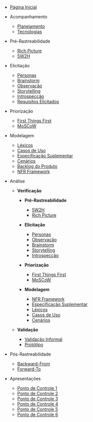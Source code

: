 - [Página Inicial](/)


- Acompanhamento
  - [Planejamento](./acompanhamento/planejamento.md)
  - [Tecnologias](./acompanhamento/tecnologias.md)

- Pré-Rastreabilidade
  - [Rich Picture](./pre-rastreabilidade/richPicture.md)
  - [5W2H](./pre-rastreabilidade/5w2h.md)


- Elicitação 
  - [Personas](./elicitacao/personas.md)
  - [Brainstorm](./elicitacao/brainstorm.md)
  - [Observação](./elicitacao/observacao.md)
  - [Storytelling](./elicitacao/storyboard.md)
  - [Introspecção](./elicitacao/introspeccao.md)
  - [Requisitos Elicitados](./elicitacao/requisitos_elicitados.md)

- Priorização
  - [First Things First](./priorizacao/first-things-fisrt.md)
  - [MoSCoW](./priorizacao/moscow.md)

- Modelagem
  - [Léxicos](./modelagem/lexico.md)
  - [Casos de Uso](./modelagem/casos-de-uso.md)
  - [Especificação Suplementar](./modelagem/especificacao_suplementar.md)
  - [Cenários](./modelagem/cenarios.md)
  - [Backlog do Produto](./modelagem/backlog.md)
  - [NFR Framework](./modelagem/nfr.md)

- Análise
  - **Verificação**
    - **Pré-Rastreabilidade**
      - [5W2H](./analise/verificacao/5W2H.md)
      - [Rich Picture](./analise/verificacao/verifica_richpicture.md)

    - **Elicitação**
      - [Personas](./analise/verificacao/personas.md)
      - [Observação](./analise/verificacao/observacao.md)
      - [Brainstorm](./analise/verificacao/brainstorm.md)
      - [Storytelling](./analise/verificacao/storytelling.md)
      - [Introspecção](./analise/verificacao/verifica_introspeccao.md)
    
    - **Priorização**
      - [First Things First](./analise/verificacao/ftf.md)
      - [MoSCoW](./analise/verificacao/moscow.md)

    - **Modelagem**
      - [NFR Framework](./analise/verificacao/verificacao_nfr.md)
      - [Especificação Suplementar](./analise/verificacao/especificacao_suplementar.md)
      - [Léxicos](./analise/verificacao/lexicos.md)
      - [Casos de Uso](./analise/verificacao/casos-de-uso.md)
      - [Cenários](./analise/verificacao/cenarios.md)


  - **Validação**
    - [Validação Informal](./analise/validacao/informal.md)
    - [Protótipo](./analise/validacao/prototipo.md)

- Pós-Rastreabilidade
  - [Backward-From](./pos-rastreabilidade/backward-from.md)
  - [Forward-To](./pos-rastreabilidade/foward-to.md)

- Apresentações
  - [Ponto de Controle 1](./apresentacoes/ponto_controle_1.md)
  - [Ponto de Controle 2](./apresentacoes/ponto_controle_2.md)
  - [Ponto de Controle 3](./apresentacoes/ponto_controle_3.md)
  - [Ponto de Controle 4](./apresentacoes/ponto_controle_4.md)
  - [Ponto de Controle 5](./apresentacoes/ponto_controle_5.md)
  - [Ponto de Controle 6](./apresentacoes/ponto_controle_6.md)